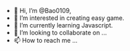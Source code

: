 - 👋 Hi, I’m @Bao0109,
- 👀 I’m interested in creating easy game.
- 🌱 I’m currently learning Javascript.
- 💞️ I’m looking to collaborate on ...
- 📫 How to reach me ...

<!---
Bao0109/Bao0109 is a ✨ special ✨ repository because its `README.md` (this file) appears on your GitHub profile.
You can click the Preview link to take a look at your changes.
--->
